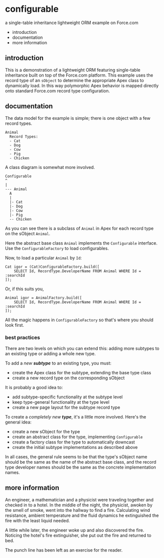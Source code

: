 configurable
============

a single-table inheritance lightweight ORM example on Force.com

 * introduction
 * documentation
 * more information

introduction
------------

This is a demonstration of a lightweight ORM featuring single-table
inheritance built on top of the Force.com platform.  This example
uses the record type of an `sObject` to determine the appropriate
Apex class to dynamically load.  In this way polymorphic Apex behavior
is mapped directly onto standard Force.com record type configuration.

documentation
------------

The data model for the example is simple; there is one object with
a few record types.

    Animal
      Record Types:
      - Cat
      - Dog
      - Cow
      - Pig
      - Chicken

A class diagram is somewhat more involved.

    Configurable
    ^
    |
    --- Animal
      A
      |
      |- Cat
      |- Dog
      |- Cow
      |- Pig
      -- Chicken

As you can see there is a subclass of `Animal` in Apex for each record
type on the sObject `Animal`.

Here the abstract base class `Animal` implements the `Configurable`
interface.  Use the `ConfigurableFactory` to load configurables.

Now, to load a particular `Animal` by `Id`:

    Cat igor = (Cat)ConfigurableFactory.build([
        SELECT Id, RecordType.DeveloperName FROM Animal WHERE Id = :searchId
    ]);

Or, if this suits you,

    Animal igor = AnimalFactory.build([
        SELECT Id, RecordType.DeveloperName FROM Animal WHERE Id = :searchId
    ]);

All the magic happens in `ConfigurableFactory` so that's where you
should look first.

### best practices

There are two levels on which you can extend this: adding more
subtypes to an existing type or adding a whole new type.

To add a _new **subtype**_ to an existing type, you must:

 * create the Apex class for the subtype, extending the base type class
 * create a new record type on the corresponding sObject

It is probably a good idea to:

 * add subtype-specific functionality at the subtype level
 * keep type-general functionality at the type level
 * create a new page layout for the subtype record type

To create a _completely new **type**_, it's a little more involved.  Here's
the general idea:

 * create a new sObject for the type
 * create an abstract class for the type, implementing `Configurable`
 * create a factory class for the type to automatically downcast
 * create the initial subtype implementations as described above

In all cases, the general rule seems to be that the type's sObject name
should be the same as the name of the abstract base class, and the
record type developer names should be the same as the concrete
implementation names.

more information
----------------

An engineer, a mathematician and a physicist were traveling together
and checked in to a hotel.  In the middle of the night, the physicist,
awoken by the smell of smoke, went into the hallway to find a fire.
Calculating wind resistance, ambient temperature and the fluid
dynamics he extinguished the fire with the least liquid needed.

A little while later, the engineer woke up and also discovered the
fire.  Noticing the hotel's fire extinguisher, she put out the fire
and returned to bed.

The punch line has been left as an exercise for the reader.
